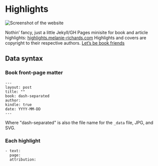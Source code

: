 # Highlights

![Screenshot of the website](assets/images/screenshot.png?raw=true)

Nothin’ fancy, just a little Jekyll/GH Pages minisite for book and article highlights: [highlights.melanie-richards.com](http://highlights.melanie-richards.com) Highlights and covers are copyright to their respective authors. [Let’s be book friends](https://www.goodreads.com/melanierichards)

## Data syntax

### Book front-page matter

```
---
layout: post
title: ""
book: dash-separated
author:
kindle: true
date: YYYY-MM-DD
---
```

Where "dash-separated" is also the file name for the `_data` file, JPG, and SVG.

### Each highlight

```
- text: 
  page: 
  attribution: 
```